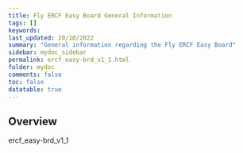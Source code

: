 ```yaml
---
title: Fly ERCF Easy Board General Information
tags: []
keywords: 
last_updated: 20/10/2022
summary: "General information regarding the Fly ERCF Easy Board"
sidebar: mydoc_sidebar
permalink: ercf_easy-brd_v1_1.html
folder: mydoc
comments: false
toc: false
datatable: true
---
```

## Overview 
ercf_easy-brd_v1_1